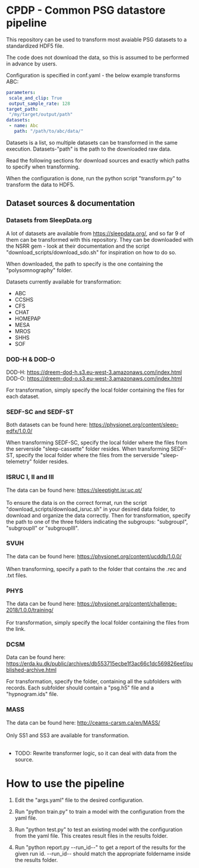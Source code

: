 # CPDP - Common PSG datastore pipeline

This repository can be used to transform most avaiable PSG datasets to a standardized HDF5 file.

The code does not download the data, so this is assumed to be performed in advance by users.

Configuration is specified in conf.yaml - the below example transforms ABC:

```yaml
parameters:
 scale_and_clip: True
 output_sample_rate: 128
target_path:
 "/my/target/output/path"
datasets:
 - name: Abc
   path: "/path/to/abc/data/"
```

Datasets is a list, so multiple datasets can be transformed in the same execution.
Datasets-"path" is the path to the downloaded raw data.

Read the following sections for download sources and exactly which paths to specify when transforming.

When the configuration is done, run the python script "transform.py" to transform the data to HDF5.

## Dataset sources & documentation

### Datasets from SleepData.org
A lot of datasets are available from https://sleepdata.org/, and so far 9 of them can be transformed with this repository.
They can be downloaded with the NSRR gem - look at their documentation and the script "download_scripts/download_sdo.sh" for inspiration on how to do so.

When downloaded, the path to specify is the one containing the "polysomnography" folder.

Datasets currently available for transformation:
- ABC
- CCSHS
- CFS
- CHAT
- HOMEPAP
- MESA
- MROS
- SHHS
- SOF

### DOD-H & DOD-O
DOD-H: https://dreem-dod-h.s3.eu-west-3.amazonaws.com/index.html  
DOD-O: https://dreem-dod-o.s3.eu-west-3.amazonaws.com/index.html

For transformation, simply specify the local folder containing the files for each dataset.

### SEDF-SC and SEDF-ST

Both datasets can be found here: https://physionet.org/content/sleep-edfx/1.0.0/

When transforming SEDF-SC, specify the local folder where the files from the serverside "sleep-cassette" folder resides.
When transforming SEDF-ST, specify the local folder where the files from the serverside "sleep-telemetry" folder resides.

### ISRUC I, II and III

The data can be found here: https://sleeptight.isr.uc.pt/
<br></br>
To ensure the data is on the correct format, run the script "download_scripts/download_isruc.sh" in your desired data folder, to download and organize the data correctly.
Then for transformation, specify the path to one of the three folders indicating the subgroups: "subgroupI", "subgroupII" or "subgroupIII".

### SVUH

The data can be found here: https://physionet.org/content/ucddb/1.0.0/
<br></br>
When transforming, specify a path to the folder that contains the .rec and .txt files.

### PHYS

The data can be found here: https://physionet.org/content/challenge-2018/1.0.0/training/
<br></br>
For transformation, simply specify the local folder containing the files from the link.

### DCSM

Data can be found here: https://erda.ku.dk/public/archives/db553715ecbe1f3ac66c1dc569826eef/published-archive.html

For transformation, specify the folder, containing all the subfolders with records. Each subfolder should contain a "psg.h5" file and a "hypnogram.ids" file.

### MASS

The data can be found here: http://ceams-carsm.ca/en/MASS/
<br></br>
Only SS1 and SS3 are available for transformation.
<br></br>
- TODO: Rewrite transformer logic, so it can deal with data from the source.

# How to use the pipeline

1. Edit the "args.yaml" file to the desired configuration.

2. Run "python train.py" to train a model with the configuration from the yaml file.

3. Run "python test.py" to test an existing model with the configuration from the yaml file. This creates result files in the results folder.

4. Run "python report.py --run_id--" to get a report of the results for the given run id. --run_id-- should match the appropriate foldername inside the results folder.